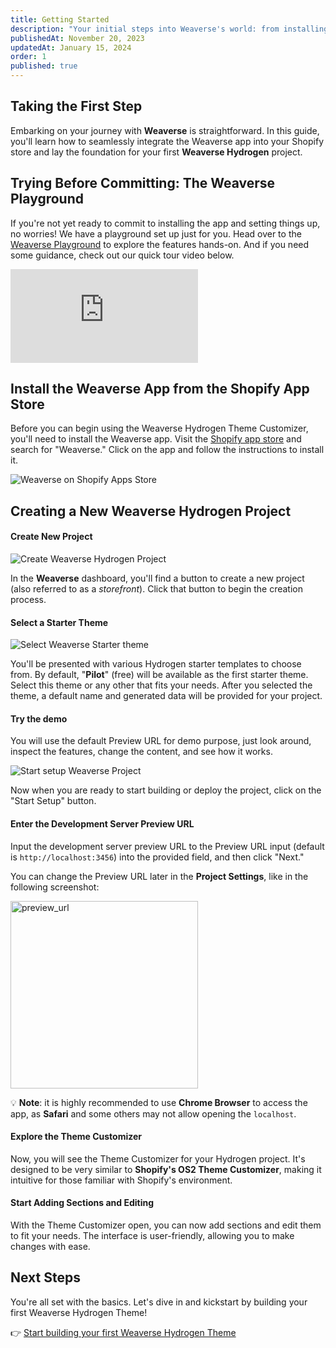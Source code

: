 ```yaml
---
title: Getting Started
description: "Your initial steps into Weaverse's world: from installing the app on Shopify to setting up your first project."
publishedAt: November 20, 2023
updatedAt: January 15, 2024
order: 1
published: true
---
```


Taking the First Step
---------------------

Embarking on your journey with **Weaverse** is straightforward. In this guide, you'll learn how to seamlessly integrate the Weaverse app into your Shopify store and lay the foundation for your first **Weaverse Hydrogen** project.

Trying Before Committing: The Weaverse Playground
-------------------------------------------------

If you're not yet ready to commit to installing the app and setting things up, no worries! We have a playground set up just for you. Head over to the [Weaverse Playground](https://studio.weaverse.io/demo) to explore the features hands-on. And if you need some guidance, check out our quick tour video below.
<iframe src="https://www.youtube.com/embed/aQZdQ17kF1U?rel=0" frameBorder="0" webkitallowfullscreen="true" mozallowfullscreen="true" allowFullScreen></iframe>

Install the Weaverse App from the Shopify App Store
---------------------------------------------------

Before you can begin using the Weaverse Hydrogen Theme Customizer, you'll need to install the Weaverse app. Visit the [Shopify app store](https://apps.shopify.com/weaverse) and search for "Weaverse." Click on the app and follow the instructions to install it.

![Weaverse on Shopify Apps Store](https://cdn.shopify.com/s/files/1/0728/0410/6547/files/weaverse_on_shopify_apps_store.png)

Creating a New Weaverse Hydrogen Project
----------------------------------------

#### Create New Project

![Create Weaverse Hydrogen Project](https://cdn.shopify.com/s/files/1/0728/0410/6547/files/create_weaverse_hydrogen_project.webp)

In the **Weaverse** dashboard, you'll find a button to create a new project (also referred to as a _storefront_). Click that button to begin the creation process.

#### Select a Starter Theme

![Select Weaverse Starter theme](https://cdn.shopify.com/s/files/1/0728/0410/6547/files/select_weaverse_starter_theme.webp)

You'll be presented with various Hydrogen starter templates to choose from. By default, "**Pilot**" (free) will be available as the first starter theme. Select this theme or any other that fits your needs. After you selected the theme, a default name and generated data will be provided for your project.


#### Try the demo
You will use the default Preview URL for demo purpose, just look around, inspect the features, change the content, and see how it works.

![Start setup Weaverse Project](https://cdn.shopify.com/s/files/1/0728/0410/6547/files/start_setup_weaverse_project.webp)

Now when you are ready to start building or deploy the project, click on the "Start Setup" button.

#### Enter the Development Server Preview URL

Input the development server preview URL to the Preview URL input (default is `http://localhost:3456`) into the provided field, and then click "Next."

You can change the Preview URL later in the **Project Settings**, like in the following screenshot:

<img alt="preview_url" src="https://downloads.intercomcdn.com/i/o/852280524/d0697d1701f77feeac79ee25/image.png" width="300"/>

💡 **Note**: it is highly recommended to use **Chrome Browser** to access the app, as **Safari** and some others may not allow opening the `localhost`.

#### Explore the Theme Customizer

Now, you will see the Theme Customizer for your Hydrogen project. It's designed to be very similar to **Shopify's OS2 Theme Customizer**, making it intuitive for those familiar with Shopify's environment.

#### Start Adding Sections and Editing

With the Theme Customizer open, you can now add sections and edit them to fit your needs. The interface is user-friendly, allowing you to make changes with ease.

Next Steps
----------

You're all set with the basics. Let's dive in and kickstart by building your first Weaverse Hydrogen Theme!

👉 [Start building your first Weaverse Hydrogen Theme](/docs/guides/prerequisites)